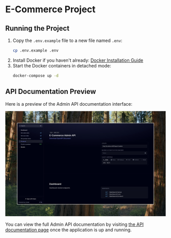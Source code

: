 # E-Commerce Project

## Running the Project
1. Copy the `.env.example` file to a new file named `.env`:
    ```bash
    cp .env.example .env
    ```
2. Install Docker if you haven't already: [Docker Installation Guide](https://docs.docker.com/get-docker/)
3. Start the Docker containers in detached mode:
    ```bash
    docker-compose up -d
    ```

## API Documentation Preview
Here is a preview of the Admin API documentation interface:

![Admin API Documentation Preview](images/admin-api-doc-preview.jpeg)

You can view the full Admin API documentation by visiting [the API documentation page](http://localhost:PORT/api/v1/admin) once the application is up and running.

